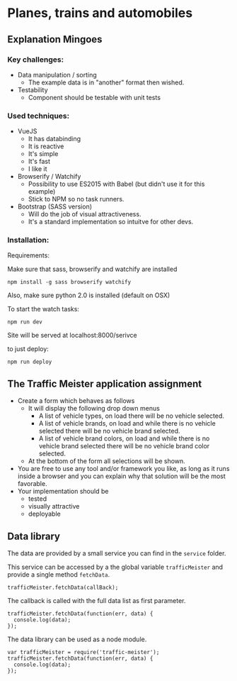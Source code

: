 # Planes, trains and automobiles

## Explanation Mingoes
### Key challenges:
- Data manipulation / sorting
    - The example data is in "another" format then wished.
- Testability
    - Component should be testable with unit tests

### Used techniques: 
  - VueJS
      - It has databinding
      - It is reactive
      - It's simple
      - It's fast
      - I like it
  - Browserify / Watchify
      - Possibility to use ES2015 with Babel (but didn't use it for this example)
      - Stick to NPM so no task runners.
  - Bootstrap (SASS version)
      - Will do the job of visual attractiveness.
      - It's a standard implementation so intuitve for other devs.

### Installation:

Requirements:

Make sure that sass, browserify and watchify are installed
```
npm install -g sass browserify watchify
```
Also, make sure python 2.0 is installed (default on OSX)

To start the watch tasks:

```
npm run dev
```
Site will be served at localhost:8000/serivce

to just deploy:

```
npm run deploy
```

## The Traffic Meister application assignment

 - Create a form which behaves as follows
    - It will display the following drop down menus
        - A list of vehicle types, on load there will be no vehicle selected.
        - A list of vehicle brands, on load and while there is no vehicle selected there will be no vehicle brand selected.
        - A list of vehicle brand colors, on load and while there is no vehicle brand selected there will be no vehicle brand color selected.
    - At the bottom of the form all selections will be shown.
  - You are free to use any tool and/or framework you like, as long as it runs inside a browser and you can explain why that solution will be the most favorable.
  - Your implementation should be
      - tested
      - visually attractive
      - deployable


## Data library

The data are provided by a small service you can find in the `service` folder.

This service can be accessed by a the global variable `trafficMeister` and provide a single method `fetchData`.

```
trafficMeister.fetchData(callBack);
```

The callback is called with the full data list as first parameter.

```
trafficMeister.fetchData(function(err, data) {
  console.log(data);
});
```

The data library can be used as a node module.

```
var trafficMeister = require('traffic-meister');
trafficMeister.fetchData(function(err, data) {
  console.log(data);
});
```
